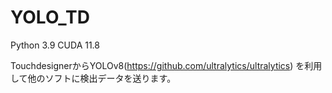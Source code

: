 # YOLO_TD

Python 3.9
CUDA 11.8


TouchdesignerからYOLOv8(https://github.com/ultralytics/ultralytics)
を利用して他のソフトに検出データを送ります。

